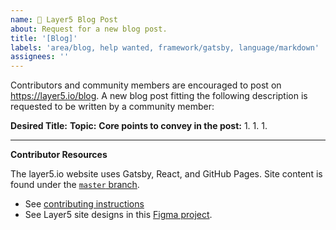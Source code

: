```yaml
---
name: 📝 Layer5 Blog Post
about: Request for a new blog post.
title: '[Blog]'
labels: 'area/blog, help wanted, framework/gatsby, language/markdown'
assignees: ''
---
```

Contributors and community members are encouraged to post on https://layer5.io/blog. A new blog post fitting the following description is requested to be written by a community member:

**Desired Title:** 
**Topic:** 
**Core points to convey in the post:** 
1.
1.
1.

---
**Contributor Resources**

The layer5.io website uses Gatsby, React, and GitHub Pages. Site content is found under the [`master` branch](https://github.com/layer5io/layer5/tree/master).
- See [contributing instructions](https://github.com/layer5io/layer5/blob/master/CONTRIBUTING.md)
- See Layer5 site designs in this [Figma project](https://www.figma.com/file/5ZwEkSJwUPitURD59YHMEN/Layer5-Designs).
